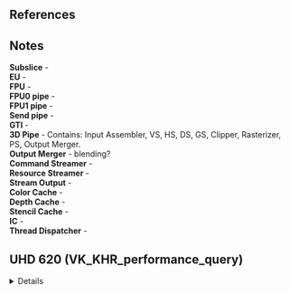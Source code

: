 
## References


## Notes

**Subslice** -<br/>
**EU** -<br/>
**FPU** -<br/>
**FPU0 pipe** -<br/>
**FPU1 pipe** -<br/>
**Send pipe** -<br/>
**GTI** -<br/>
**3D Pipe** - Contains: Input Assembler, VS, HS, DS, GS, Clipper, Rasterizer, PS, Output Merger.<br/>
**Output Merger** - blending?<br/>
**Command Streamer** - <br/>
**Resource Streamer** - <br/>
**Stream Output** - <br/>
**Color Cache** - <br/>
**Depth Cache** - <br/>
**Stencil Cache** - <br/>
**IC** - <br/>
**Thread Dispatcher** - <br/>

## UHD 620 (VK_KHR_performance_query)

<details>

| name | category | description |
|---|---|---|
| GpuTime | GPU | Time elapsed on the GPU during the measurement. |
| GpuCoreClocks | GPU | The total number of GPU core clocks elapsed during the measurement. |
| AvgGpuCoreFrequencyMHz | GPU | Average GPU Core Frequency in the measurement. |
| VsThreads | EU Array/Vertex Shader | The total number of vertex shader hardware threads dispatched. |
| HsThreads | EU Array/Hull Shader | The total number of hull shader hardware threads dispatched. |
| DsThreads | EU Array/Domain Shader | The total number of domain shader hardware threads dispatched. |
| GsThreads | EU Array/Geometry Shader | The total number of geometry shader hardware threads dispatched. |
| PsThreads | EU Array/Pixel Shader | The total number of pixel shader hardware threads dispatched. |
| CsThreads | EU Array/Compute Shader | The total number of compute shader hardware threads dispatched. |
| GpuBusy | GPU | The percentage of time in which the GPU has been processing GPU commands. |
| EuActive | EU Array | The percentage of time in which the Execution Units were actively processing. |
| EuStall | EU Array | The percentage of time in which the Execution Units were stalled. |
| EuFpuBothActive | EU Array/Pipes | The percentage of time in which both EU FPU pipelines were actively processing. |
| VsFpu0Active | EU Array/Vertex Shader | The percentage of time in which EU FPU0 pipeline was actively processing a vertex shader instruction. |
| VsFpu1Active | EU Array/Vertex Shader | The percentage of time in which EU FPU1 pipeline was actively processing a vertex shader instruction. |
| VsSendActive | EU Array/Vertex Shader | The percentage of time in which EU send pipeline was actively processing a vertex shader instruction. |
| PsFpu0Active | EU Array/Pixel Shader | The percentage of time in which EU FPU0 pipeline was actively processing a pixel shader instruction. |
| PsFpu1Active | EU Array/Pixel Shader | The percentage of time in which EU FPU1 pipeline was actively processing a pixel shader instruction. |
| PsSendActive | EU Array/Pixel Shader | The percentage of time in which EU send pipeline was actively processing a pixel shader instruction. |
| PsEuBothFpuActive | 3D Pipe/Pixel Shader | The percentage of time in which pixel shaders were processed actively on the both FPUs. |
| Sampler0Busy | Sampler | The percentage of time in which Sampler 0 has been processing EU requests. |
| Sampler1Busy | Sampler | The percentage of time in which Sampler 1 has been processing EU requests. |
| SamplersBusy | Sampler | The percentage of time in which samplers have been processing EU requests. |
| Sampler0Bottleneck | Sampler | The percentage of time in which Sampler 0 has been slowing down the pipe when processing EU requests. |
| Sampler1Bottleneck | Sampler | The percentage of time in which Sampler 1 has been slowing down the pipe when processing EU requests. |
| RasterizedPixels | 3D Pipe/Rasterizer | The total number of rasterized pixels. |
| HiDepthTestFails | 3D Pipe/Rasterizer/Hi-Depth Test | The total number of pixels dropped on early hierarchical depth test. |
| EarlyDepthTestFails | 3D Pipe/Rasterizer/Early Depth Test | The total number of pixels dropped on early depth test. |
| SamplesKilledInPs | 3D Pipe/Pixel Shader | The total number of samples or pixels dropped in pixel shaders. |
| PixelsFailingPostPsTests | 3D Pipe/Output Merger | The total number of pixels dropped on post-PS alpha, stencil, or depth tests. |
| SamplesWritten | 3D Pipe/Output Merger | The total number of samples or pixels written to all render targets. |
| SamplesBlended | 3D Pipe/Output Merger | The total number of blended samples or pixels written to all render targets. |
| SamplerTexels | Sampler/Sampler Input | The total number of texels seen on input (with 2x2 accuracy) in all sampler units. |
| SamplerTexelMisses | Sampler/Sampler Cache | The total number of texels lookups (with 2x2 accuracy) that missed L1 sampler cache. |
| SamplerL1Misses | Sampler/Sampler Cache | The total number of sampler cache misses in all LODs in all sampler units. |
| SlmBytesRead | L3/Data Port/SLM | The total number of GPU memory bytes read from shared local memory. |
| SlmBytesWritten | L3/Data Port/SLM | The total number of GPU memory bytes written into shared local memory. |
| ShaderMemoryAccesses | L3/Data Port | The total number of shader memory accesses to L3. |
| ShaderAtomics | L3/Data Port/Atomics | The total number of shader atomic memory accesses. |
| L3Lookups | L3/TAG | The total number of L3 cache lookup accesses w/o IC. |
| L3Misses | L3/TAG | The total number of L3 misses. |
| L3SamplerThroughput | L3/Sampler | The total number of GPU memory bytes transferred between samplers and L3 caches. |
| L3ShaderThroughput | L3/Data Port | The total number of GPU memory bytes transferred between shaders and L3 caches w/o URB. |
| ShaderBarriers | EU Array/Barrier | The total number of shader barrier messages. |
| GtiVfThroughput | GTI/3D Pipe | The total number of GPU memory bytes transferred between 3D Pipeline (Command Dispatch, Input Assembly and Stream Output) and GTI. |
| GtiDepthThroughput | GTI/Depth Cache | The total number of GPU memory bytes transferred between depth caches and GTI. |
| GtiRccThroughput | GTI/Color Cache | The total number of GPU memory bytes transferred between render color caches and GTI. |
| GtiL3Throughput | GTI/L3 | The total number of GPU memory bytes transferred between L3 caches and GTI. |
| GtiHdcLookupsThroughput | GTI/L3 | The total number of GPU memory bytes transferred between GTI and HDC, when HDC is doing TLB lookups. |
| GtiReadThroughput | GTI | The total number of GPU memory bytes read from GTI. |
| GtiWriteThroughput | GTI | The total number of GPU memory bytes written to GTI. |
| SamplerBottleneck | Sampler | The percentage of time in which samplers have been slowing down the pipe when processing EU requests. |
| Fpu0Active | EU Array/Pipes | The percentage of time in which EU FPU0 pipeline was actively processing. |
| Fpu1Active | EU Array/Pipes | The percentage of time in which EU FPU1 pipeline was actively processing. |
| EuAvgIpcRate | EU Array | The average rate of IPC calculated for 2 FPU pipelines. |
| EuSendActive | EU Array/Pipes | The percentage of time in which EU send pipeline was actively processing. |
| EuThreadOccupancy | EU Array | The percentage of time in which hardware threads occupied EUs. |
| TypedBytesRead | L3/Data Port | The total number of typed memory bytes read via Data Port. |
| TypedBytesWritten | L3/Data Port | The total number of untyped memory bytes written via Data Port. |
| UntypedBytesRead | L3/Data Port | The total number of typed memory bytes read via Data Port. |
| UntypedBytesWritten | L3/Data Port | The total number of untyped memory bytes written via Data Port. |
| VfBottleneck | 3D Pipe/Input Assembler | The percentage of time in which vertex fetch pipeline stage was slowing down the 3D pipeline. |
| VsBottleneck | 3D Pipe/Vertex Shader | The percentage of time in which vertex shader pipeline stage was slowing down the 3D pipeline. |
| HsBottleneck | 3D Pipe/Hull Shader | The percentage of time in which hull shader pipeline stage was slowing down the 3D pipeline. |
| DsBottleneck | 3D Pipe/Domain Shader | The percentage of time in which domain shader pipeline stage was slowing down the 3D pipeline. |
| GsBottleneck | 3D Pipe/Geometry Shader | The percentage of time in which geometry shader pipeline stage was slowing down the 3D pipeline. |
| SoBottleneck | 3D Pipe/Stream Output | The percentage of time in which stream output pipeline stage was slowing down the 3D pipeline. |
| ClBottleneck | 3D Pipe/Clipper | The percentage of time in which clipper pipeline stage was slowing down the 3D pipeline. |
| SfBottleneck | 3D Pipe/Rasterizer/Strip-Fans | The percentage of time in which strip-fans pipeline stage was slowing down the 3D pipeline. |
| HiDepthBottleneck | 3D Pipe/Rasterizer/Hi-Depth Test | The percentage of time in which early hierarchical depth test pipeline stage was slowing down the 3D pipeline. |
| EarlyDepthBottleneck | 3D Pipe/Rasterizer/Early Depth Test | The percentage of time in which early depth test pipeline stage was slowing down the 3D pipeline. |
| BcBottleneck | 3D Pipe/Rasterizer/Barycentric Calc | The percentage of time in which barycentric coordinates calculation pipeline stage was slowing down the 3D pipeline. |
| HsStall | 3D Pipe/Hull Shader | The percentage of time in which hull stall pipeline stage was stalled. |
| DsStall | 3D Pipe/Domain Shader | The percentage of time in which domain shader pipeline stage was stalled. |
| SoStall | 3D Pipe/Stream Output | The percentage of time in which stream-output pipeline stage was stalled. |
| ClStall | 3D Pipe/Clipper | The percentage of time in which clipper pipeline stage was stalled. |
| SfStall | 3D Pipe/Rasterizer/Strip-Fans | The percentage of time in which strip-fans pipeline stage was stalled. |
| GtiCmdStreamerMemoryReads | GTI/3D Pipe/Command Streamer | The total number of GTI memory reads from Command Streamer. |
| GtiRsMemoryReads | GTI/3D Pipe/Resource Streamer | The total number of GTI memory reads from Resource Streamer. |
| GtiVfMemoryReads | GTI/3D Pipe/Vertex Fetch | The total number of GTI memory reads from Vertex Fetch. |
| GtiRccMemoryReads | GTI/Color Cache | The total number of GTI memory reads from Render Color Cache (Render Color Cache misses). |
| GtiMscMemoryReads | GTI/Color Cache | The total number of GTI memory reads from Multisampling Color Cache (Multisampling Color Cache misses). |
| GtiHizMemoryReads | GTI/Depth Cache | The total number of GTI memory reads from Hierarchical Depth Cache (Hi-Depth Cache misses). |
| GtiStcMemoryReads | GTI/Depth Cache | The total number of GTI memory reads from Stencil Cache (Stencil Cache misses). |
| GtiRczMemoryReads | GTI/Depth Cache | The total number of GTI memory reads from Render Depth Cache (Render Depth Cache misses). |
| GtiMemoryReads | GTI | The total number of GTI memory reads. |
| GtiL3Bank0Reads | GTI/L3 | The total number of GTI memory reads from L3 Bank 0 (L3 Cache misses). |
| GtiL3Bank1Reads | GTI/L3 | The total number of GTI memory reads from L3 Bank 1 (L3 Cache misses). |
| GtiL3Bank2Reads | GTI/L3 | The total number of GTI memory reads from L3 Bank 2 (L3 Cache misses). |
| GtiL3Bank3Reads | GTI/L3 | The total number of GTI memory reads from L3 Bank 3 (L3 Cache misses). |
| GtiL3Reads | GTI/L3 | The total number of GTI memory reads from L3 (L3 Cache misses). |
| GtiRingAccesses | GTI | The total number of all accesses from GTI to the ring. |
| GtiCmdStreamerMemoryWrites | GTI/3D Pipe/Command Streamer | The total number of GTI memory writes from Command Streamer. |
| GtiSoMemoryWrites | GTI/3D Pipe/Stream Output | The total number of GTI memory writes from Stream Output. |
| GtiRccMemoryWrites | GTI/Color Cache | The total number of GTI memory writes from Render Color Cache (Render Color Cache invalidations). |
| GtiMscMemoryWrites | GTI/Color Cache | The total number of GTI memory writes from Multisampling Color Cache (Multisampling Color Cache invalidations). |
| GtiHizMemoryWrites | GTI/Depth Cache | The total number of GTI memory writes from Hierarchical Depth Cache. |
| GtiStcMemoryWrites | GTI/Depth Cache | The total number of GTI memory writes from Stencil Cache. |
| GtiRczMemoryWrites | GTI/Depth Cache | The total number of GTI memory writes from Render Depth Cache. |
| GtiMemoryWrites | GTI | The total number of GTI memory writes. |
| GtiL3Bank0Writes | GTI/L3 | The total number of GTI memory writes from L3 Bank 0 (L3 Bank 0 invalidations). |
| GtiL3Bank1Writes | GTI/L3 | The total number of GTI memory writes from L3 Bank 1 (L3 Bank 1 invalidations). |
| GtiL3Bank2Writes | GTI/L3 | The total number of GTI memory writes from L3 Bank 2 (L3 Bank 2 invalidations). |
| GtiL3Bank3Writes | GTI/L3 | The total number of GTI memory writes from L3 Bank 3 (L3 Bank 3 invalidations). |
| GtiL3Writes | GTI/L3 | The total number of GTI memory writes from L3 (L3 invalidations). |
| EuUntypedReads0 | L3/Data Port | The subslice 0 EU Untyped Reads subslice 0. |
| EuTypedReads0 | L3/Data Port | The subslice 0 EU Typed Reads subslice 0. |
| EuUntypedWrites0 | L3/Data Port | The subslice 0 EU Untyped Writes subslice 0. |
| EuTypedWrites0 | L3/Data Port | The subslice 0 EU Typed Writes subslice 0. |
| EuUntypedAtomics0 | L3/Data Port | The subslice 0 EU Untyped Atomics subslice 0. |
| EuTypedAtomics0 | L3/Data Port | The subslice 0 EU Typed Atomics subslice 0. |
| EuA64UntypedReads0 | L3/Data Port | The subslice 0 EU A64 Untyped Reads subslice 0. |
| EuA64UntypedWrites0 | L3/Data Port | The subslice 0 EU A64 Untyped Writes subslice 0. |
| TypedReads0 | L3/Data Port | The subslice 0 typed reads. |
| TypedWrites0 | L3/Data Port | The subslice 0 typed writes. |
| UntypedReads0 | L3/Data Port | The subslice 0 untyped reads (including SLM reads). |
| UntypedWrites0 | L3/Data Port | The subslice 0 untyped writes (including SLM writes). |
| TypedAtomics0 | L3/Data Port | The subslice 0 typed atomics. |
| TypedReadsPerCacheLine | L3/Data Port | The ratio of EU typed read requests to L3 cache line reads. |
| TypedWritesPerCacheLine | L3/Data Port | The ratio of EU typed write requests to L3 cache line writes. |
| UntypedReadsPerCacheLine | L3/Data Port | The ratio of EU untyped read requests to L3 cache line reads. |
| UntypedWritesPerCacheLine | L3/Data Port | The ratio of EU untyped write requests to L3 cache line writes. |
| TypedAtomicsPerCacheLine | L3/Data Port | The ratio of EU typed atomics requests to L3 cache line writes. |
| EuHybridFpu0Instruction | EU Array/Pipes/Instructions | The percentage of time in which execution units were actively processing hybrid instructions on FPU0. |
| EuHybridFpu1Instruction | EU Array/Pipes/Instructions | The percentage of time in which execution units were actively processing hybrid instructions on FPU1. |
| EuTernaryFpu0Instruction | EU Array/Pipes/Instructions | The percentage of time in which execution units were actively processing ternary instructions on FPU0. |
| EuTernaryFpu1Instruction | EU Array/Pipes/Instructions | The percentage of time in which execution units were actively processing ternary instructions on FPU1. |
| EuBinaryFpu0Instruction | EU Array/Pipes/Instructions | The percentage of time in which execution units were actively processing binary instructions on FPU0. |
| EuBinaryFpu1Instruction | EU Array/Pipes/Instructions | The percentage of time in which execution units were actively processing binary instructions on FPU1. |
| EuMoveFpu0Instruction | EU Array/Pipes/Instructions | The percentage of time in which execution units were actively processing move instructions on FPU0. |
| EuMoveFpu1Instruction | EU Array/Pipes/Instructions | The percentage of time in which execution units were actively processing move instructions on FPU1. |
| SamplerAccesses | Sampler | The total number of messages send to samplers. |
| L3Accesses | L3 | The total number of L3 accesses from all entities. |
| L3ShaderLookups | L3/TAG | The total number of L3 cache lookup accesses w/o IC. |
| L3TotalThroughput | L3 | The total number of GPU memory bytes transferred via L3. |
| L3Bank00Accesses | L3 | The total number of accesses to L3 Bank 00. |
| L3Bank01Accesses | L3 | The total number of accesses to L3 Bank 01. |
| L3Bank02Accesses | L3 | The total number of accesses to L3 Bank 02. |
| L3Bank03Accesses | L3 | The total number of accesses to L3 Bank 03. |
| L3Bank00IcAccesses | L3/IC | The total number of accesses to L3 Bank 00 from IC cache. |
| L3Bank00IcHits | L3/IC | The total number of hits in L3 Bank 00 from IC cache. |
| PolyDataReady | GPU/3D Pipe/Strip-Fans | The percentage of time in which geometry pipeline output is ready |
| NonSamplerShader00AccessStalledOnL3 | GPU/Data Port | Percentage of time when HDC has messges to L3, but it's stalled due to lack of credits (s0.ss0) |
| NonSamplerShader01AccessStalledOnL3 | GPU/Data Port | Percentage of time when HDC has messges to L3, but it's stalled due to lack of credits (s0.ss1) |
| NonSamplerShader02AccessStalledOnL3 | GPU/Data Port | Percentage of time when HDC has messges to L3, but it's stalled due to lack of credits (s0.ss2) |
| GTRequestQueueFull | GTI | The percentage of time when SQ is filled above a threshold (usually 48 entries) |
| L30Bank0Stalled | GTI/L3 | The percentage of time in which slice0 L3 bank0 is stalled |
| L30Bank1Stalled | GTI/L3 | The percentage of time in which slice0 L3 bank1 is stalled |
| L30Bank1Active | GTI/L3 | The percentage of time in which slice0 L3 bank1 is active |
| L30Bank0Active | GTI/L3 | The percentage of time in which slice0 L3 bank0 is active |
| L30Bank2Stalled | GTI/L3 | The percentage of time in which slice0 L3 bank2 is stalled |
| L30Bank2Active | GTI/L3 | The percentage of time in which slice0 L3 bank2 is active |
| L30Bank3Stalled | GTI/L3 | The percentage of time in which slice0 L3 bank3 is stalled |
| L30Bank3Active | GTI/L3 | The percentage of time in which slice0 L3 bank3 is active |
| PixelData0Ready | GPU/Rasterizer/Early Depth Test | The percentage of time in which slice0 post-EarlyZ pixel data is ready (after early Z tests have been applied) |
| Rasterizer0InputAvailable | GPU/Rasterizer | The percentage of time in which slice0 rasterizer input is available |
| PSOutput0Available | GPU/3D Pipe | The percentage of time in which slice0 PS output is available |
| PixelValues0Ready | GPU/3D Pipe | The percentage of time in which slice0 pixel values are ready |
| Rasterizer0OutputReady | GPU/Rasterizer | The percentage of time in which slice0 rasterizer output is ready |
| Sampler01InputAvailable | GPU/Sampler | The percentage of time in which slice0 subslice1 sampler input is available |
| Sampler02InputAvailable | GPU/Sampler | The percentage of time in which slice0 subslice2 sampler input is available |
| Sampler00InputAvailable | GPU/Sampler | The percentage of time in which slice0 subslice0 sampler input is available |
| Sampler02OutputReady | GPU/Sampler | The percentage of time in which slice0 subslice2 sampler output is ready |
| Sampler00OutputReady | GPU/Sampler | The percentage of time in which slice0 subslice0 sampler output is ready |
| Sampler01OutputReady | GPU/Sampler | The percentage of time in which slice0 subslice1 sampler output is ready |
| NonPSThread01ReadyForDispatch | GPU/Thread Dispatcher | The percentage of time in which non-PS thread is ready for dispatch on slice0 subslice1 thread dispatcher |
| PSThread00ReadyForDispatch | GPU/Thread Dispatcher | The percentage of time in which PS thread is ready for dispatch on slice0 subslice0 thread dispatcher |
| NonPSThread00ReadyForDispatch | GPU/Thread Dispatcher | The percentage of time in which non-PS thread is ready for dispatch on slice0 subslice0 thread dispatcher |
| PSThread02ReadyForDispatch | GPU/Thread Dispatcher | The percentage of time in which PS thread is ready for dispatch on slice0 subslice2 thread dispatcher |
| NonPSThread02ReadyForDispatch | GPU/Thread Dispatcher | The percentage of time in which non-PS thread is ready for dispatch on slice0 subslice2 thread dispatcher |
| PSThread01ReadyForDispatch | GPU/Thread Dispatcher | The percentage of time in which PS thread is ready for dispatch on slice0 subslice1 thread dispatcher |
| ThreadHeader01ReadyPort0 | GPU/Thread Dispatcher | The percentage of time in which thread header is ready on slice0 subslice1 thread dispatcher port 0 |
| ThreadHeader00ReadyPort1 | GPU/Thread Dispatcher | The percentage of time in which thread header is ready on slice0 subslice0 thread dispatcher port 1 |
| ThreadHeader00ReadyPort0 | GPU/Thread Dispatcher | The percentage of time in which thread header is ready on slice0 subslice0 thread dispatcher port 0 |
| ThreadHeader02ReadyPort1 | GPU/Thread Dispatcher | The percentage of time in which thread header is ready on slice0 subslice2 thread dispatcher port 1 |
| ThreadHeader02ReadyPort0 | GPU/Thread Dispatcher | The percentage of time in which thread header is ready on slice0 subslice2 thread dispatcher port 0 |
| ThreadHeader01ReadyPort1 | GPU/Thread Dispatcher | The percentage of time in which thread header is ready on slice0 subslice1 thread dispatcher port 1 |
| Fpu1ActiveAdjusted | EU Array/Pipes | The percentage of time in which EU FPU1 pipeline was actively processing including Extended Math processing |
| RenderBusy | GPU | The percentage of time when render command streamer was busy. |
| Vdbox0Busy | GPU | The percentage of time when Vdbox0 command streamer was busy. |
| VeboxBusy | GPU | The percentage of time when vebox command streamer was busy. |
| BlitterBusy | GPU | The percentage of time when blitter command streamer was busy. |
| AnyRingBusy | GPU | The percentage of time when any command streamer was busy. |
| StcPMAStall | GPU/Stencil Cache | Percentage of time when stencil cache line and an overlapping pixel are causing stalls |
| CsFpu0Active | EU Array | The percentage of time in which EU FPU0 pipeline was actively processing a compute shader instruction. |
| CsFpu1Active | EU Array | The percentage of time in which EU FPU1 pipeline was actively processing a compute shader instruction. |


</details>
